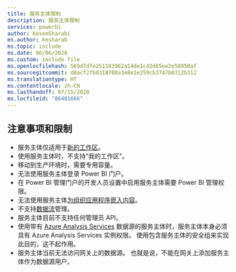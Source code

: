 ```yaml
---
title: 服务主体限制
description: 服务主体限制
services: powerbi
author: KesemSharabi
ms.author: kesharab
ms.topic: include
ms.date: 06/06/2020
ms.custom: include file
ms.openlocfilehash: 569d7dfe251183962a14de1c42d85ee2e58950af
ms.sourcegitcommit: d8acf2fb0318708a3e8e1e259cb3747b0312b312
ms.translationtype: HT
ms.contentlocale: zh-CN
ms.lasthandoff: 07/15/2020
ms.locfileid: "86401666"
---
```

## <a name="considerations-and-limitations"></a>注意事项和限制

* 服务主体仅适用于[新的工作区](../collaborate-share/service-create-the-new-workspaces.md)。
* 使用服务主体时，不支持“我的工作区”。
* 移动到生产环境时，需要专用容量。
* 无法使用服务主体登录 Power BI 门户。
* 在 Power BI 管理门户的开发人员设置中启用服务主体需要 Power BI 管理权限。
* 无法使用服务主体[为组织应用程序嵌入内容](../developer/embedded/embed-sample-for-your-organization.md)。
* 不支持[数据流](../transform-model/service-dataflows-overview.md)管理。
* 服务主体目前不支持任何管理员 API。
* 使用带有 [Azure Analysis Services](https://docs.microsoft.com/azure/analysis-services/analysis-services-overview) 数据源的服务主体时，服务主体本身必须具有 Azure Analysis Services 实例权限。 使用包含服务主体的安全组来实现此目的，这不起作用。
* 服务主体当前无法访问网关上的数据源。 也就是说，不能在网关上添加服务主体作为数据源用户。
